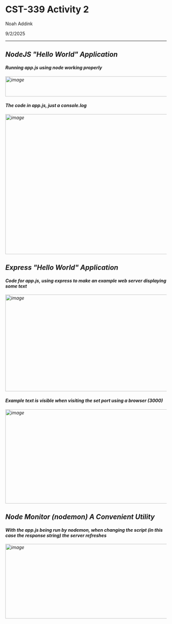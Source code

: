 # CST-339 Activity 2

Noah Addink

9/2/2025
<hr>

## <i>NodeJS "Hello World" Application<i>

#### Running app.js using node working properly
<img width="923" height="63" alt="image" src="https://github.com/user-attachments/assets/5d0e23db-a44c-4495-8dc7-5087ec3cc624" />

#### The code in app.js, just a console.log
<img width="727" height="437" alt="image" src="https://github.com/user-attachments/assets/452a9f5f-f599-4124-bb2e-f694ea6c1972" />

## Express "Hello World" Application 

#### Code for app.js, using express to make an example web server displaying some text
<img width="1134" height="302" alt="image" src="https://github.com/user-attachments/assets/9bf9e95b-7b6d-47b5-b25b-365562043f99" />

#### Example text is visible when visiting the set port using a browser (3000)
<img width="854" height="294" alt="image" src="https://github.com/user-attachments/assets/20d81a44-a85b-4226-aca0-743c91c04d4e" />


## Node Monitor (nodemon) A Convenient Utility

#### With the app.js being run by nodemon, when changing the script (in this case the response string) the server refreshes
<img width="927" height="233" alt="image" src="https://github.com/user-attachments/assets/d1992912-b081-482d-85e9-b679dcd17d87" />
